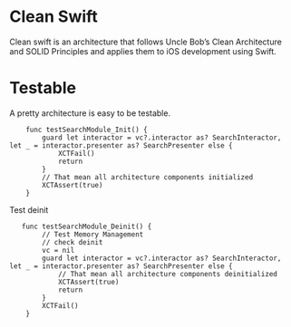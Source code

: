 # Clean Swift

Clean swift is an architecture that follows Uncle Bob’s Clean Architecture and SOLID Principles and applies them to iOS development using Swift.

# Testable 
A pretty architecture is easy to be testable.

```
    func testSearchModule_Init() {
        guard let interactor = vc?.interactor as? SearchInteractor, let _ = interactor.presenter as? SearchPresenter else {
            XCTFail()
            return
        }
        // That mean all architecture components initialized
        XCTAssert(true)
    }
```

Test deinit

```
   func testSearchModule_Deinit() {
        // Test Memory Management
        // check deinit
        vc = nil
        guard let interactor = vc?.interactor as? SearchInteractor, let _ = interactor.presenter as? SearchPresenter else {
            // That mean all architecture components deinitialized
            XCTAssert(true)
            return
        }
        XCTFail()
    }




